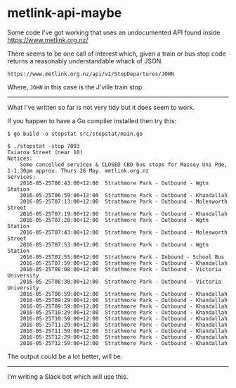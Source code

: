 # metlink-api-maybe

Some code I've got working that uses an undocumented API found inside https://www.metlink.org.nz/

There seems to be one call of interest which, given a train or bus stop code returns a reasonably understandable whack of JSON.

`https://www.metlink.org.nz/api/v1/StopDepartures/JOHN`

Where, `JOHN` in this case is the J'ville train stop.

----

What I've written so far is not very tidy but it does seem to work.

If you happen to have a Go compiler installed then try this:

```
$ go build -o stopstat src/stopstat/main.go 

$ ./stopstat -stop 7093
Taiaroa Street (near 10)
Notices:
    Some cancelled services & CLOSED CBD bus stops for Massey Uni Pde, 1-1.30pm approx. Thurs 26 May. metlink.org.nz
Services:
    2016-05-25T06:43:00+12:00  Strathmore Park - Outbound - Wgtn Station
    2016-05-25T06:59:00+12:00  Strathmore Park - Outbound - Khandallah
    2016-05-25T07:13:00+12:00  Strathmore Park - Outbound - Molesworth Street
    2016-05-25T07:19:00+12:00  Strathmore Park - Outbound - Khandallah
    2016-05-25T07:28:00+12:00  Strathmore Park - Outbound - Wgtn Station
    2016-05-25T07:43:00+12:00  Strathmore Park - Outbound - Molesworth Street
    2016-05-25T07:53:00+12:00  Strathmore Park - Outbound - Wgtn Station
    2016-05-25T07:55:00+12:00  Strathmore Park - Inbound - School Bus
    2016-05-25T07:59:00+12:00  Strathmore Park - Outbound - Khandallah
    2016-05-25T08:08:00+12:00  Strathmore Park - Outbound - Victoria University
    2016-05-25T08:30:00+12:00  Strathmore Park - Outbound - Victoria University
    2016-05-25T08:59:00+12:00  Strathmore Park - Outbound - Khandallah
    2016-05-25T09:29:00+12:00  Strathmore Park - Outbound - Khandallah
    2016-05-25T09:59:00+12:00  Strathmore Park - Outbound - Khandallah
    2016-05-25T10:29:00+12:00  Strathmore Park - Outbound - Khandallah
    2016-05-25T10:59:00+12:00  Strathmore Park - Outbound - Khandallah
    2016-05-25T11:29:00+12:00  Strathmore Park - Outbound - Khandallah
    2016-05-25T11:59:00+12:00  Strathmore Park - Outbound - Khandallah
    2016-05-25T12:29:00+12:00  Strathmore Park - Outbound - Khandallah
    2016-05-25T12:59:00+12:00  Strathmore Park - Outbound - Khandallah
```


The output could be a lot better, will be.

----

I'm writing a Slack bot which will use this.
